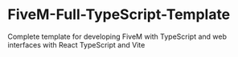 # FiveM-Full-TypeScript-Template
Complete template for developing FiveM with TypeScript and web interfaces with React TypeScript and Vite
